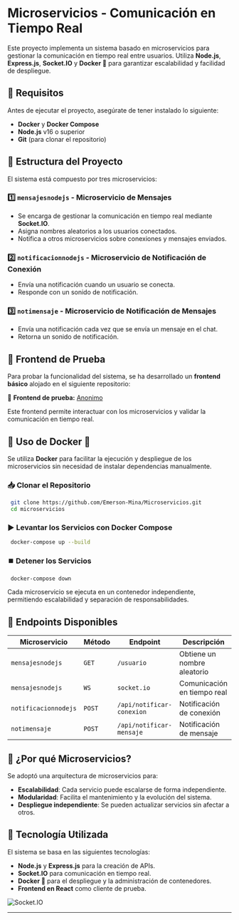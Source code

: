 # Microservicios - Comunicación en Tiempo Real

Este proyecto implementa un sistema basado en microservicios para gestionar la comunicación en tiempo real entre usuarios. Utiliza **Node.js**, **Express.js**, **Socket.IO** y **Docker 🐳** para garantizar escalabilidad y facilidad de despliegue.

## 📌 Requisitos

Antes de ejecutar el proyecto, asegúrate de tener instalado lo siguiente:
- **Docker** y **Docker Compose**
- **Node.js** v16 o superior
- **Git** (para clonar el repositorio)

## 📂 Estructura del Proyecto

El sistema está compuesto por tres microservicios:

### 1️⃣ `mensajesnodejs` - Microservicio de Mensajes
- Se encarga de gestionar la comunicación en tiempo real mediante **Socket.IO**.
- Asigna nombres aleatorios a los usuarios conectados.
- Notifica a otros microservicios sobre conexiones y mensajes enviados.

### 2️⃣ `notificacionnodejs` - Microservicio de Notificación de Conexión
- Envía una notificación cuando un usuario se conecta.
- Responde con un sonido de notificación.

### 3️⃣ `notimensaje` - Microservicio de Notificación de Mensajes
- Envía una notificación cada vez que se envía un mensaje en el chat.
- Retorna un sonido de notificación.

## 📌 Frontend de Prueba

Para probar la funcionalidad del sistema, se ha desarrollado un **frontend básico** alojado en el siguiente repositorio:

🔗 **Frontend de prueba:** [Anonimo](https://github.com/Emerson-Mina/Anonimo)

Este frontend permite interactuar con los microservicios y validar la comunicación en tiempo real.

## 🚀 Uso de Docker 🐳

Se utiliza **Docker** para facilitar la ejecución y despliegue de los microservicios sin necesidad de instalar dependencias manualmente.

### 📥 Clonar el Repositorio
```sh
 git clone https://github.com/Emerson-Mina/Microservicios.git
 cd microservicios
```

### ▶️ Levantar los Servicios con Docker Compose
```sh
 docker-compose up --build
```

### ⏹️ Detener los Servicios
```sh
 docker-compose down
```

Cada microservicio se ejecuta en un contenedor independiente, permitiendo escalabilidad y separación de responsabilidades.

## 📌 Endpoints Disponibles

| Microservicio         | Método | Endpoint                      | Descripción |
|-----------------------|--------|--------------------------------|-------------|
| `mensajesnodejs`      | `GET`  | `/usuario`                    | Obtiene un nombre aleatorio |
| `mensajesnodejs`      | `WS`   | `socket.io`                   | Comunicación en tiempo real |
| `notificacionnodejs`  | `POST` | `/api/notificar-conexion`     | Notificación de conexión |
| `notimensaje`         | `POST` | `/api/notificar-mensaje`      | Notificación de mensaje |

## 📢 ¿Por qué Microservicios?

Se adoptó una arquitectura de microservicios para:
- **Escalabilidad**: Cada servicio puede escalarse de forma independiente.
- **Modularidad**: Facilita el mantenimiento y la evolución del sistema.
- **Despliegue independiente**: Se pueden actualizar servicios sin afectar a otros.

## 📌 Tecnología Utilizada

El sistema se basa en las siguientes tecnologías:
- **Node.js** y **Express.js** para la creación de APIs.
- **Socket.IO** para comunicación en tiempo real.
- **Docker 🐳** para el despliegue y la administración de contenedores.
- **Frontend en React** como cliente de prueba.

![Socket.IO](https://ik.imagekit.io/ably/ghost/prod/2021/03/socket-io-logo-1.jpeg?tr=w-1728,q-50)

---
